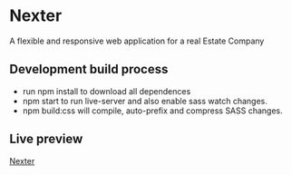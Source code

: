 # Nexter

A flexible and responsive web application for a real Estate Company

## Development build process

- run npm install to download all dependences
- npm start to run live-server and also enable sass watch changes.
- npm build:css will compile, auto-prefix and compress SASS changes.

## Live preview

[Nexter](https://nexiter.netlify.app/)
